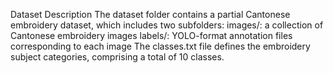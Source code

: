Dataset Description
The dataset folder contains a partial Cantonese embroidery dataset, which includes two subfolders:
images/: a collection of Cantonese  embroidery images
labels/: YOLO-format annotation files corresponding to each image
The classes.txt file defines the embroidery subject categories, comprising a total of 10 classes.
